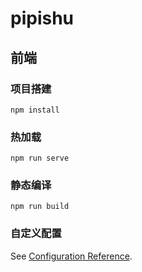 # pipishu

## 前端

### 项目搭建

```
npm install
```

### 热加载

```
npm run serve
```

### 静态编译

```
npm run build
```

### 自定义配置

See [Configuration Reference](https://cli.vuejs.org/config/).